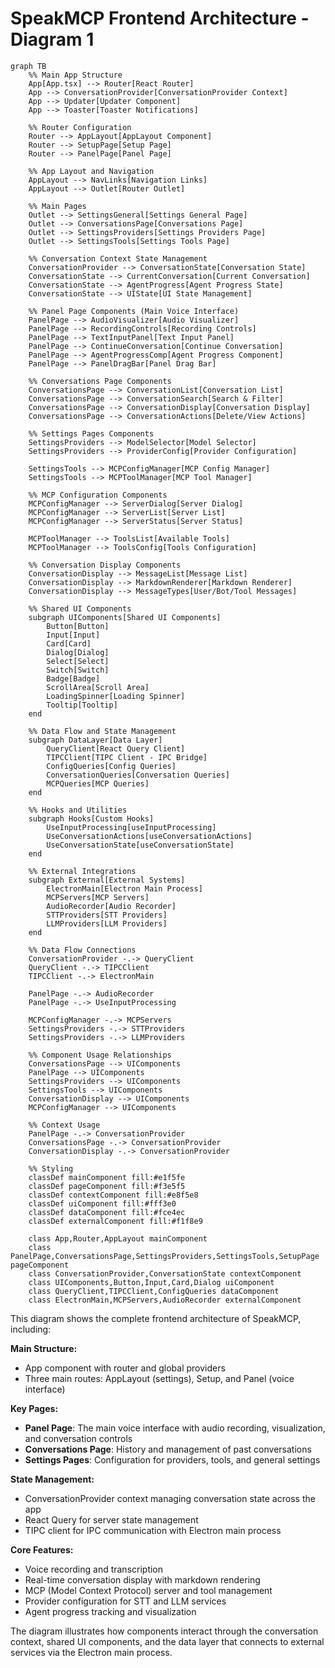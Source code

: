 # SpeakMCP Frontend Architecture - Diagram 1

```mermaid
graph TB
    %% Main App Structure
    App[App.tsx] --> Router[React Router]
    App --> ConversationProvider[ConversationProvider Context]
    App --> Updater[Updater Component]
    App --> Toaster[Toaster Notifications]

    %% Router Configuration
    Router --> AppLayout[AppLayout Component]
    Router --> SetupPage[Setup Page]
    Router --> PanelPage[Panel Page]

    %% App Layout and Navigation
    AppLayout --> NavLinks[Navigation Links]
    AppLayout --> Outlet[Router Outlet]
    
    %% Main Pages
    Outlet --> SettingsGeneral[Settings General Page]
    Outlet --> ConversationsPage[Conversations Page]
    Outlet --> SettingsProviders[Settings Providers Page]
    Outlet --> SettingsTools[Settings Tools Page]

    %% Conversation Context State Management
    ConversationProvider --> ConversationState[Conversation State]
    ConversationState --> CurrentConversation[Current Conversation]
    ConversationState --> AgentProgress[Agent Progress State]
    ConversationState --> UIState[UI State Management]

    %% Panel Page Components (Main Voice Interface)
    PanelPage --> AudioVisualizer[Audio Visualizer]
    PanelPage --> RecordingControls[Recording Controls]
    PanelPage --> TextInputPanel[Text Input Panel]
    PanelPage --> ContinueConversation[Continue Conversation]
    PanelPage --> AgentProgressComp[Agent Progress Component]
    PanelPage --> PanelDragBar[Panel Drag Bar]

    %% Conversations Page Components
    ConversationsPage --> ConversationList[Conversation List]
    ConversationsPage --> ConversationSearch[Search & Filter]
    ConversationsPage --> ConversationDisplay[Conversation Display]
    ConversationsPage --> ConversationActions[Delete/View Actions]

    %% Settings Pages Components
    SettingsProviders --> ModelSelector[Model Selector]
    SettingsProviders --> ProviderConfig[Provider Configuration]
    
    SettingsTools --> MCPConfigManager[MCP Config Manager]
    SettingsTools --> MCPToolManager[MCP Tool Manager]

    %% MCP Configuration Components
    MCPConfigManager --> ServerDialog[Server Dialog]
    MCPConfigManager --> ServerList[Server List]
    MCPConfigManager --> ServerStatus[Server Status]
    
    MCPToolManager --> ToolsList[Available Tools]
    MCPToolManager --> ToolsConfig[Tools Configuration]

    %% Conversation Display Components
    ConversationDisplay --> MessageList[Message List]
    ConversationDisplay --> MarkdownRenderer[Markdown Renderer]
    ConversationDisplay --> MessageTypes[User/Bot/Tool Messages]

    %% Shared UI Components
    subgraph UIComponents[Shared UI Components]
        Button[Button]
        Input[Input]
        Card[Card]
        Dialog[Dialog]
        Select[Select]
        Switch[Switch]
        Badge[Badge]
        ScrollArea[Scroll Area]
        LoadingSpinner[Loading Spinner]
        Tooltip[Tooltip]
    end

    %% Data Flow and State Management
    subgraph DataLayer[Data Layer]
        QueryClient[React Query Client]
        TIPCClient[TIPC Client - IPC Bridge]
        ConfigQueries[Config Queries]
        ConversationQueries[Conversation Queries]
        MCPQueries[MCP Queries]
    end

    %% Hooks and Utilities
    subgraph Hooks[Custom Hooks]
        UseInputProcessing[useInputProcessing]
        UseConversationActions[useConversationActions]
        UseConversationState[useConversationState]
    end

    %% External Integrations
    subgraph External[External Systems]
        ElectronMain[Electron Main Process]
        MCPServers[MCP Servers]
        AudioRecorder[Audio Recorder]
        STTProviders[STT Providers]
        LLMProviders[LLM Providers]
    end

    %% Data Flow Connections
    ConversationProvider -.-> QueryClient
    QueryClient -.-> TIPCClient
    TIPCClient -.-> ElectronMain
    
    PanelPage -.-> AudioRecorder
    PanelPage -.-> UseInputProcessing
    
    MCPConfigManager -.-> MCPServers
    SettingsProviders -.-> STTProviders
    SettingsProviders -.-> LLMProviders
    
    %% Component Usage Relationships
    ConversationsPage --> UIComponents
    PanelPage --> UIComponents
    SettingsProviders --> UIComponents
    SettingsTools --> UIComponents
    ConversationDisplay --> UIComponents
    MCPConfigManager --> UIComponents

    %% Context Usage
    PanelPage -.-> ConversationProvider
    ConversationsPage -.-> ConversationProvider
    ConversationDisplay -.-> ConversationProvider

    %% Styling
    classDef mainComponent fill:#e1f5fe
    classDef pageComponent fill:#f3e5f5
    classDef contextComponent fill:#e8f5e8
    classDef uiComponent fill:#fff3e0
    classDef dataComponent fill:#fce4ec
    classDef externalComponent fill:#f1f8e9

    class App,Router,AppLayout mainComponent
    class PanelPage,ConversationsPage,SettingsProviders,SettingsTools,SetupPage pageComponent
    class ConversationProvider,ConversationState contextComponent
    class UIComponents,Button,Input,Card,Dialog uiComponent
    class QueryClient,TIPCClient,ConfigQueries dataComponent
    class ElectronMain,MCPServers,AudioRecorder externalComponent
```

This diagram shows the complete frontend architecture of SpeakMCP, including:

**Main Structure:**
- App component with router and global providers
- Three main routes: AppLayout (settings), Setup, and Panel (voice interface)

**Key Pages:**
- **Panel Page**: The main voice interface with audio recording, visualization, and conversation controls
- **Conversations Page**: History and management of past conversations
- **Settings Pages**: Configuration for providers, tools, and general settings

**State Management:**
- ConversationProvider context managing conversation state across the app
- React Query for server state management
- TIPC client for IPC communication with Electron main process

**Core Features:**
- Voice recording and transcription
- Real-time conversation display with markdown rendering
- MCP (Model Context Protocol) server and tool management
- Provider configuration for STT and LLM services
- Agent progress tracking and visualization

The diagram illustrates how components interact through the conversation context, shared UI components, and the data layer that connects to external services via the Electron main process.
